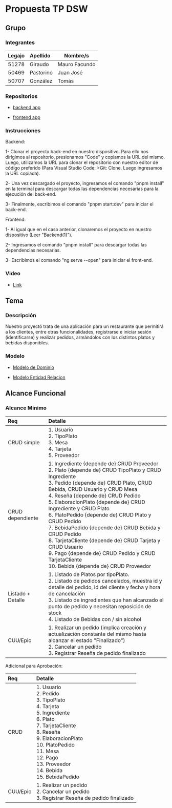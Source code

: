 # Propuesta TP DSW

## Grupo

### Integrantes

| Legajo | Apellido  | Nombre/s      |
| :----- | :-------- | ------------- |
| 51278  | Giraudo   | Mauro Facundo |
| 50469  | Pastorino | Juan José     |
| 50707  | González  | Tomás         |

### Repositorios

- [backend app](https://github.com/MauroGiraudo/tp_DSW_backend)

* [frontend app](https://github.com/MauroGiraudo/tp_DSW_frontend)

### Instrucciones

Backend:

1- Clonar el proyecto back-end en nuestro dispositivo. Para ello nos dirigimos al repositorio, presionamos "Code" y copiamos la URL del mismo. Luego, utilizamos la URL para clonar el repositorio con nuestro editor de código preferido (Para Visual Studio Code: >Git: Clone. Luego ingresamos la URL copiada).

2- Una vez descargado el proyecto, ingresamos el comando "pnpm install" en la terminal para descargar todas las dependencias necesarias para la ejecución del back-end.

3- Finalmente, escribimos el comando "pnpm start:dev" para iniciar el back-end.

Frontend:

1- Al igual que en el caso anterior, clonaremos el proyecto en nuestro dispositivo (Leer "Backend(1)").

2- Ingresamos el comando "pnpm install" para descargar todas las dependencias necesarias.

3- Escribimos el comando "ng serve --open" para iniciar el front-end.

### Video

- [Link](https://youtu.be/B_4w19BfPgw)

## Tema

### Descripción

Nuestro proyectó trata de una aplicación para un restaurante que permitirá a los clientes, entre otras funcionalidades, registrarse e iniciar sesión (identificarse) y realizar pedidos, armándolos con los distintos platos y bebidas disponibles.

### Modelo

- [Modelo de Dominio](https://drive.google.com/drive/folders/1Gl5JQgvYNaK7awIbvqVYGqJqiM9sf3kV?usp=sharing)

* [Modelo Entidad Relacion](https://drive.google.com/drive/folders/1Gl5JQgvYNaK7awIbvqVYGqJqiM9sf3kV?usp=sharing)

## Alcance Funcional

### Alcance Mínimo

| Req               | Detalle                                                                                                                                                                                                                                                                                                                                                                                                                                                                                                                                                                       |
| :---------------- | :---------------------------------------------------------------------------------------------------------------------------------------------------------------------------------------------------------------------------------------------------------------------------------------------------------------------------------------------------------------------------------------------------------------------------------------------------------------------------------------------------------------------------------------------------------------------------- |
| CRUD simple       | 1. Usuario<br>2. TipoPlato<br>3. Mesa<br>4. Tarjeta<br>5. Proveedor                                                                                                                                                                                                                                                                                                                                                                                                                                                                                                           |
| CRUD dependiente  | 1. Ingrediente {depende de} CRUD Proveedor<br>2. Plato {depende de} CRUD TipoPlato y CRUD Ingrediente<br>3. Pedido {depende de} CRUD Plato, CRUD Bebida, CRUD Usuario y CRUD Mesa<br>4. Reseña {depende de} CRUD Pedido<br>5. ElaboracionPlato {depende de} CRUD Ingrediente y CRUD Plato<br>6. PlatoPedido {depende de} CRUD Plato y CRUD Pedido<br>7. BebidaPedido {depende de} CRUD Bebida y CRUD Pedido<br>8. TarjetaCliente {depende de} CRUD Tarjeta y CRUD Usuario<br>9. Pago {depende de} CRUD Pedido y CRUD TarjetaCliente<br>10. Bebida {depende de} CRUD Proveedor |
| Listado + Detalle | 1. Listado de Platos por tipoPlato.<br>2. Listado de pedidos cancelados, muestra id y detalle del pedido, id del cliente y fecha y hora de cancelación<br>3. Listado de ingredientes que han alcanzado el punto de pedido y necesitan reposición de stock<br>4. Listado de Bebidas con / sin alcohol                                                                                                                                                                                                                                                                          |
| CUU/Epic          | 1. Realizar un pedido (implica creación y actualización constante del mismo hasta alcanzar el estado "Finalizado")<br>2. Cancelar un pedido<br>3. Registrar Reseña de pedido finalizado                                                                                                                                                                                                                                                                                                                                                                                       |

Adicional para Aprobación:

| Req      | Detalle                                                                                                                                                                                                                                     |
| :------- | :------------------------------------------------------------------------------------------------------------------------------------------------------------------------------------------------------------------------------------------ |
| CRUD     | 1. Usuario<br>2. Pedido<br>3. TipoPlato<br>4. Tarjeta<br>5. Ingrediente<br>6. Plato<br>7. TarjetaCliente<br>8. Reseña<br>9. ElaboracionPlato<br> 10. PlatoPedido<br>11. Mesa<br>12. Pago<br>13. Proveedor<br>14. Bebida<br>15. BebidaPedido |
| CUU/Epic | 1. Realizar un pedido<br>2. Cancelar un pedido<br>3. Registrar Reseña de pedido finalizado                                                                                                                                                  |
